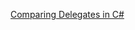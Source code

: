 [Comparing Delegates in C#](https://stackoverflow.com/questions/30898428/comparing-delegates-in-c-sharp)

